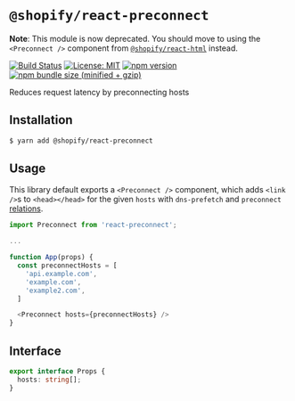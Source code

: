 # `@shopify/react-preconnect`

**Note**: This module is now deprecated. You should move to using the `<Preconnect />` component from [`@shopify/react-html`](../react-html) instead.

[![Build Status](https://travis-ci.org/Shopify/quilt.svg?branch=master)](https://travis-ci.org/Shopify/quilt)
[![License: MIT](https://img.shields.io/badge/License-MIT-green.svg)](LICENSE.md) [![npm version](https://badge.fury.io/js/%40shopify%2Freact-preconnect.svg)](https://badge.fury.io/js/%40shopify%2Freact-preconnect.svg) [![npm bundle size (minified + gzip)](https://img.shields.io/bundlephobia/minzip/@shopify/react-preconnect.svg)](https://img.shields.io/bundlephobia/minzip/@shopify/react-preconnect.svg)

Reduces request latency by preconnecting hosts

## Installation

```bash
$ yarn add @shopify/react-preconnect
```

## Usage

This library default exports a `<Preconnect />` component, which adds `<link />`s to `<head></head>` for the given `hosts` with `dns-prefetch` and `preconnect` [relations](https://developer.mozilla.org/en-US/docs/Web/HTML/Link_types).

```javascript
import Preconnect from 'react-preconnect';

...

function App(props) {
  const preconnectHosts = [
    'api.example.com',
    'example.com',
    'example2.com',
  ]

  <Preconnect hosts={preconnectHosts} />
}
```

## Interface

```typescript
export interface Props {
  hosts: string[];
}
```
